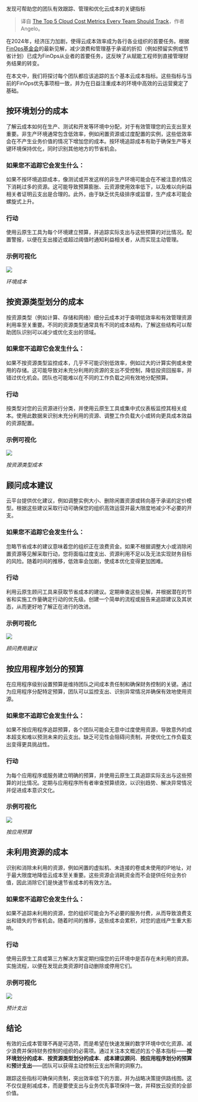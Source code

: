 
<!--
title: 每个团队都应该跟踪的五大云成本指标
cover: ./cover.png
-->

发现可帮助您的团队有效跟踪、管理和优化云成本的关键指标

> 译自 [The Top 5 Cloud Cost Metrics Every Team Should Track](https://towardsaws.com/the-top-5-cloud-cost-metrics-every-team-should-track-9ffe4fa932bb)，作者 Angelo。

在2024年，经济压力加剧，使得云成本效率成为各行各业组织的首要任务。根据[FinOps基金会](https://www.finops.org/insights/key-priorities-shift-in-2024/?utm_source=chatgpt.com)的最新见解，减少浪费和管理基于承诺的折扣（例如预留实例或节省计划）已成为FinOps从业者的首要任务，这反映了从赋能工程师到直接管理财务结果的转变。

在本文中，我们将探讨每个团队都应该追踪的五个基本云成本指标。这些指标与当前的FinOps优先事项相一致，并为在日益注重成本的环境中高效的云运营奠定了基础。

## 按环境划分的成本

了解云成本如何在生产、测试和开发等环境中分配，对于有效管理您的云支出至关重要。非生产环境通常包含低效率，例如闲置资源或过度配置的实例，这些低效率会在不产生业务价值的情况下增加您的成本。按环境追踪成本有助于确保生产等关键环境保持优化，同时识别其他地方的节省机会。

### 如果您不追踪它会发生什么：

如果不按环境追踪成本，像测试或开发这样的非生产环境可能会在不被注意的情况下消耗过多的资源。这可能导致预算膨胀、云资源使用效率低下，以及难以向利益相关者证明云支出是合理的。此外，由于缺乏优先级排序或监督，生产成本可能会螺旋式上升。

### 行动

使用云原生工具为每个环境建立预算，并追踪实际支出与这些预算的对比情况。配置警报，以便在支出接近或超过阈值时通知利益相关者，从而实现主动管理。

### 示例可视化

![](https://miro.medium.com/v2/resize:fit:1400/format:webp/1*xsw1j0rWZkgVgw9dSa2S2A.png)

*环境成本*


## 按资源类型划分的成本

按资源类型（例如计算、存储和网络）细分云成本对于查明低效率和有效管理资源利用率至关重要。不同的资源类型通常具有不同的成本结构，了解这些结构可以帮助团队识别可以减少或优化支出的领域。

### 如果您不追踪它会发生什么：

如果不按资源类型监控成本，几乎不可能识别低效率，例如过大的计算实例或未使用的存储。这可能导致对未充分利用的资源的支出不受控制，降低投资回报率，并错过优化机会。团队也可能难以在不同的工作负载之间有效地分配预算。

### 行动

按类型对您的云资源进行分类，并使用云原生工具或集中式仪表板监控其相关成本。使用此数据来识别未充分利用的资源、调整工作负载大小或转向更具成本效益的资源配置。

### 示例可视化

![](https://miro.medium.com/v2/resize:fit:1400/format:webp/1*Qos22hh4UM9fgfoLiC2_Zg.png)

*按资源类型成本*


## 顾问成本建议

云平台提供优化建议，例如调整实例大小、删除闲置资源或转向基于承诺的定价模型。根据这些建议采取行动可确保您的组织高效运营并最大限度地减少不必要的开支。

### 如果您不追踪它会发生什么：

忽略节省成本的建议意味着您的组织正在浪费资金。如果不根据调整大小或消除闲置资源等见解采取行动，您将面临过度支出、资源利用不足以及无法实现财务目标的风险。随着时间的推移，低效率会加剧，使成本优化变得更加困难。

### 行动

利用云原生顾问工具来获取节省成本的建议。定期审查这些见解，并根据潜在的节省和实施工作量确定行动的优先级。创建一个简单的流程或报告来追踪建议及其状态，从而更好地了解正在进行的改进。

### 示例可视化

![](https://miro.medium.com/v2/resize:fit:1400/format:webp/1*PORl-lyhN_de8O7d1etfSA.png)

*顾问费用建议*


## 按应用程序划分的预算

在应用程序级别设置预算是维持团队之间成本责任制和确保财务控制的关键。通过为应用程序分配特定预算，团队可以监控支出、识别异常情况并确保有效地使用资源。

### 如果您不追踪它会发生什么：

如果不按应用程序追踪预算，各个团队可能会无意中过度使用资源，导致意外的成本超支和难以预测未来的云支出。缺乏可见性会阻碍问责制，并使优化工作负载支出变得更具挑战性。

### 行动

为每个应用程序或服务建立明确的预算，并使用云原生工具追踪实际支出与这些预算的对比情况。定期与应用程序所有者审查预算绩效，以识别趋势、解决异常情况并促进成本意识文化。

### 示例可视化

![](https://miro.medium.com/v2/resize:fit:1400/format:webp/1*6rakxNddD1axaeAgW9hKdg.png)

*按应用预算*


## 未利用资源的成本

识别和消除未利用的资源，例如闲置的虚拟机、未连接的卷或未使用的IP地址，对于最大限度地降低云成本至关重要。这些资源会消耗资金而不会提供任何业务价值，因此消除它们是快速节省成本的有效方法。

### 如果您不追踪它会发生什么：

如果不追踪未利用的资源，您的组织可能会为不必要的服务付费，从而导致浪费支出和错失的节省机会。随着时间的推移，这些成本会累积，对您的底线产生重大影响。

### 行动

使用云原生工具或第三方解决方案定期扫描您的云环境中是否存在未利用的资源。实施流程，以便在发现此类资源时自动删除或停用它们。

### 示例可视化

![](https://miro.medium.com/v2/resize:fit:1400/format:webp/1*9jdSgdXnu2xl6ZBOQXtpwQ.png)

*预计支出*

## 结论

有效的云成本管理不再是可选项，而是希望在快速发展的数字环境中优化资源、减少浪费并保持财务控制的组织的必需项。通过关注本文概述的五个基本指标——**按环境划分的成本**、**按资源类型划分的成本**、**成本建议顾问**、**按应用程序划分的预算**和**预计支出**——团队可以获得主动控制云支出所需的洞察力。

跟踪这些指标可确保问责制，突出效率低下的方面，并为战略决策提供路线图。这不仅仅是削减成本，而是要使支出与业务优先事项保持一致，并释放云投资的全部价值。

